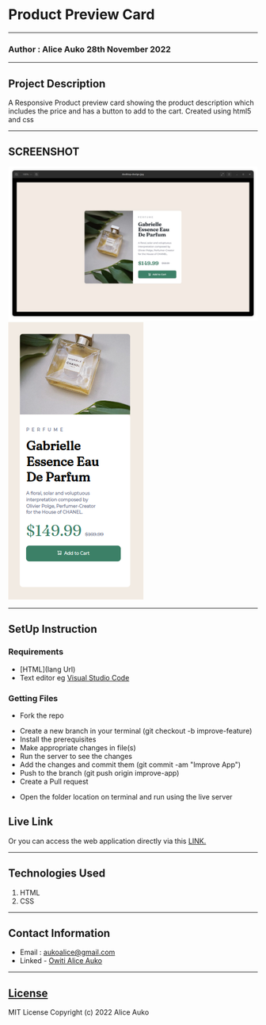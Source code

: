 # Product Preview Card
*****
### Author : Alice Auko 28th November 2022
****
## Project Description
A Responsive Product preview card showing the product description which includes the price and has a button to add to the cart. Created using html5 and css

******

## SCREENSHOT
  ![image](/IMAGES/Screenshot%20from%202022-11-28%2018-06-44.jpg)
![image](/IMAGES/Screenshot%20from%202022-11-28%2018-12-04.jpg)


********
## SetUp Instruction
### Requirements
* [HTML](lang Url)
* Text editor eg [Visual Studio Code](https://code.visualstudio.com/download)



### Getting Files
* Fork the repo
- Create a new branch in your terminal (git checkout -b improve-feature)
- Install the prerequisites
- Make appropriate changes in file(s)
- Run the server to see the changes
- Add the changes and commit them (git commit -am "Improve App")
- Push to the branch (git push origin improve-app)
- Create a Pull request
* Open the folder location on terminal and run using the live server

## Live Link
Or you can access the web application directly via this [LINK.](https://product-preview-card-rho.vercel.app/)
*****

## Technologies Used
1. HTML
2. CSS

*****

## Contact Information
* Email : aukoalice@gmail.com
* Linked - [Owiti Alice Auko](https://www.linkedin.com/in/owiti-alice-auko-580b2818a)
*****
## [License](LICENSE)
MIT License
Copyright (c) 2022 Alice Auko